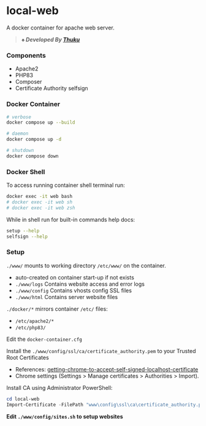 # local-web

A docker container for apache web server.

> _**♠️ Developed By [Thuku](https://github.com/xthukuh)**_

### Components
- Apache2
- PHP83
- Composer
- Certificate Authority selfsign

### Docker Container

```sh
# verbose
docker compose up --build

# daemon
docker compose up -d

# shutdown
docker compose down
```

### Docker Shell

To access running container shell terminal run:

```sh
docker exec -it web bash
# docker exec -it web sh
# docker exec -it web zsh
```

While in shell run for built-in commands help docs:

```sh
setup --help
selfsign --help
```

### Setup

`./www/` mounts to working directory `/etc/www/` on the container.
- auto-created on container start-up if not exists
- `./www/logs` Contains website access and error logs
- `./www/config` Contains vhosts config SSL files
- `./www/html` Contains server website files

`./docker/*` mirrors container `/etc/` files:
- `/etc/apache2/*`
- `/etc/php83/`

Edit the `docker-container.cfg`

Install the `./www/config/ssl/ca/certificate_authority.pem` to your Trusted Root Certificates
- References: [getting-chrome-to-accept-self-signed-localhost-certificate](https://stackoverflow.com/questions/7580508/getting-chrome-to-accept-self-signed-localhost-certificate)
- Chrome settings (Settings > Manage certificates > Authorities > Import).

Install CA using Administrator PowerShell:
```PowerShell
cd local-web
Import-Certificate -FilePath "www\config\ssl\ca\certificate_authority.pem" -CertStoreLocation "Cert:\LocalMachine\Root"
```

**Edit `./www/config/sites.sh` to setup websites**
